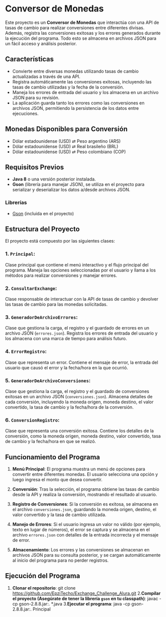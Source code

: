 # Conversor de Monedas

Este proyecto es un **Conversor de Monedas** que interactúa con una API de tasas de cambio para realizar conversiones entre diferentes divisas. Además, registra las conversiones exitosas y los errores generados durante la ejecución del programa. Todo esto se almacena en archivos JSON para un fácil acceso y análisis posterior.

## Características

- Convierte entre diversas monedas utilizando tasas de cambio actualizadas a través de una API.
- Registra automáticamente las conversiones exitosas, incluyendo las tasas de cambio utilizadas y la fecha de la conversión.
- Maneja los errores de entrada del usuario y los almacena en un archivo JSON para su revisión.
- La aplicación guarda tanto los errores como las conversiones en archivos JSON, permitiendo la persistencia de los datos entre ejecuciones.

## Monedas Disponibles para Conversión

- Dólar estadounidense (USD) ⇄ Peso argentino (ARS)
- Dólar estadounidense (USD) ⇄ Real brasileño (BRL)
- Dólar estadounidense (USD) ⇄ Peso colombiano (COP)

## Requisitos Previos

- **Java 8** o una versión posterior instalada.
- **Gson** (librería para manejar JSON), se utiliza en el proyecto para serializar y deserializar los datos a/desde archivos JSON.

### Librerías

- [Gson](https://github.com/google/gson) (incluida en el proyecto)

## Estructura del Proyecto

El proyecto está compuesto por las siguientes clases:

### 1. **`Principal`**: 
Clase principal que contiene el menú interactivo y el flujo principal del programa. Maneja las opciones seleccionadas por el usuario y llama a los métodos para realizar conversiones y manejar errores.

### 2. **`ConsultarExchange`**:
Clase responsable de interactuar con la API de tasas de cambio y devolver las tasas de cambio para las monedas solicitadas.

### 3. **`GeneradorDeArchivoErrores`**:
Clase que gestiona la carga, el registro y el guardado de errores en un archivo JSON (`errores.json`). Registra los errores de entrada del usuario y los almacena con una marca de tiempo para análisis futuro.

### 4. **`ErrorRegistro`**:
Clase que representa un error. Contiene el mensaje de error, la entrada del usuario que causó el error y la fecha/hora en la que ocurrió.

### 5. **`GeneradorDeArchivoConversiones`**:
Clase que gestiona la carga, el registro y el guardado de conversiones exitosas en un archivo JSON (`conversiones.json`). Almacena detalles de cada conversión, incluyendo la moneda origen, moneda destino, el valor convertido, la tasa de cambio y la fecha/hora de la conversión.

### 6. **`ConversionRegistro`**:
Clase que representa una conversión exitosa. Contiene los detalles de la conversión, como la moneda origen, moneda destino, valor convertido, tasa de cambio y la fecha/hora en que se realizó.

## Funcionamiento del Programa

1. **Menú Principal**: El programa muestra un menú de opciones para convertir entre diferentes monedas. El usuario selecciona una opción y luego ingresa el monto que desea convertir.
   
2. **Conversión**: Tras la selección, el programa obtiene las tasas de cambio desde la API y realiza la conversión, mostrando el resultado al usuario.

3. **Registro de Conversiones**: Si la conversión es exitosa, se almacena en el archivo `conversiones.json`, guardando la moneda origen, destino, el valor convertido y la tasa de cambio utilizada.

4. **Manejo de Errores**: Si el usuario ingresa un valor no válido (por ejemplo, texto en lugar de números), el error se captura y se almacena en el archivo `errores.json` con detalles de la entrada incorrecta y el mensaje de error.

5. **Almacenamiento**: Los errores y las conversiones se almacenan en archivos JSON para su consulta posterior, y se cargan automáticamente al inicio del programa para no perder registros.


## Ejecución del Programa

1. **Clonar el repositorio**:
   git clone https://github.com/EpziTecho/Exchange_Challenge_Alura.git
2.**Compilar el proyecto (Asegúrate de tener la librería `gson` en tu classpath)**:
javac -cp gson-2.8.8.jar:. *.java
3.**Ejecutar el programa**:
   java -cp gson-2.8.8.jar:. Principal



   
